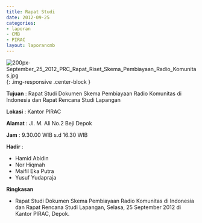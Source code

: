 ```yaml
---
title: Rapat Studi
date: 2012-09-25
categories:
- laporan
- CMB
- PIRAC
layout: laporancmb
---
```


![200px-September_25_2012_PRC_Rapat_Riset_Skema_Pembiayaan_Radio_Komunitas.jpg](/uploads/200px-September_25_2012_PRC_Rapat_Riset_Skema_Pembiayaan_Radio_Komunitas.jpg){: .img-responsive .center-block }


**Tujuan** : Rapat Studi Dokumen Skema Pembiayaan Radio Komunitas di Indonesia dan Rapat Rencana Studi Lapangan 

**Lokasi** : Kantor PIRAC 

**Alamat** : Jl. M. Ali No.2 Beji Depok 

**Jam** : 9.30.00 WIB s.d 16.30 WIB 

**Hadir** :
* Hamid Abidin
* Nor Hiqmah
* Maifil Eka Putra
* Yusuf Yudapraja

**Ringkasan**  
* Rapat Studi Dokumen Skema Pembiayaan Radio Komunitas di Indonesia dan Rapat Rencana Studi Lapangan, Selasa, 25 September 2012 di Kantor PIRAC, Depok.
